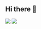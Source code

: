## Hi there 👋
<img src="https://capsule-render.vercel.app/api?type=venom&color=000000&height=300&section=header&text=⭐&fontColor=ffff00&animation=twinkling&fontSize=90" />
<!--
<a href="https://solved.ac/Hajin99">
        <img src="http://mazassumnida.wtf/api/mini/generate_badge?boj=Hajin99" alt="Solved.ac Profile" />
</a>
<div>
    <a href="https://solved.ac/Hajin99">
        <img src="http://mazassumnida.wtf/api/v2/generate_badge?boj=Hajin99" alt="Solved.ac Profile Detailed" />
        <img src="http://mazandi.herokuapp.com/api?handle=Hajin99&theme=cold"/>
    </a>
</div>
-->
<img src="https://capsule-render.vercel.app/api?type=waving&color=87CEEB&height=300&section=footer&text=🐳&animation=twinkling&fontSize=90" />

<!--
**Hajin99/Hajin99** is a ✨ _special_ ✨ repository because its `README.md` (this file) appears on your GitHub profile.

Here are some ideas to get you started:

- 🔭 I’m currently working on ...
- 🌱 I’m currently learning ...
- 👯 I’m looking to collaborate on ...
- 🤔 I’m looking for help with ...
- 💬 Ask me about ...
- 📫 How to reach me: ...
- 😄 Pronouns: ...
- ⚡ Fun fact: ...
-->
